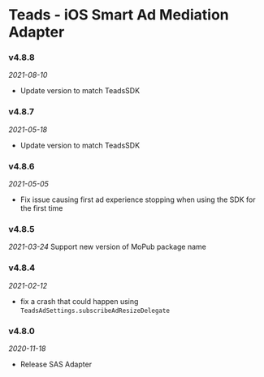 # Teads - iOS Smart Ad Mediation Adapter

### v4.8.8
_2021-08-10_
- Update version to match TeadsSDK

### v4.8.7
_2021-05-18_
- Update version to match TeadsSDK

### v4.8.6
_2021-05-05_
- Fix issue causing first ad experience stopping when using the SDK for the first time

### v4.8.5
_2021-03-24_
Support new version of MoPub package name

### v4.8.4
_2021-02-12_
- fix a crash that could happen using `TeadsAdSettings.subscribeAdResizeDelegate`

### v4.8.0
_2020-11-18_
- Release SAS Adapter

